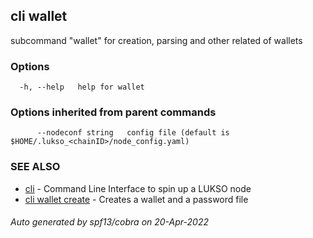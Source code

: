 ## cli wallet

subcommand "wallet" for creation, parsing and other related of wallets

### Options

```
  -h, --help   help for wallet
```

### Options inherited from parent commands

```
      --nodeconf string   config file (default is $HOME/.lukso_<chainID>/node_config.yaml)
```

### SEE ALSO

* [cli](cli.md)	 - Command Line Interface to spin up a LUKSO node
* [cli wallet create](cli_wallet_create.md)	 - Creates a wallet and a password file 

###### Auto generated by spf13/cobra on 20-Apr-2022
